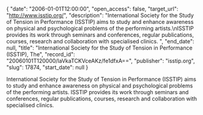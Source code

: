 {
  "date": "2006-01-01T12:00:00", 
  "open_access": false, 
  "target_url": "http://www.isstip.org/", 
  "description": "International Society for the Study of Tension in Performance (ISSTIP) aims to study and enhance awareness on physical and psychological problems of the performing artists.\nISSTIP provides its work through seminars and conferences, regular publications, courses, research and collaboration with specialised clinics. ", 
  "end_date": null, 
  "title": "International Society for the Study of Tension in Performance (ISSTIP), The", 
  "record_id": "20060101T120000/laVkaTCKVceAKz/fe1dfxA==", 
  "publisher": "isstip.org", 
  "slug": 17874, 
  "start_date": null
}

International Society for the Study of Tension in Performance (ISSTIP) aims to study and enhance awareness on physical and psychological problems of the performing artists.
ISSTIP provides its work through seminars and conferences, regular publications, courses, research and collaboration with specialised clinics. 